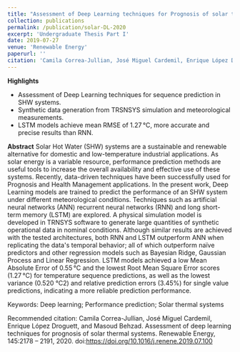 ```yaml
---
title: "Assessment of Deep Learning techniques for Prognosis of solar thermal systems"
collection: publications
permalink: /publication/solar-DL-2020
excerpt: 'Undergraduate Thesis Part I'
date: 2019-07-27
venue: 'Renewable Energy'
paperurl: ''
citation: 'Camila Correa-Jullian, José Miguel Cardemil, Enrique López Droguett, and Masoud Behzad. Assessment of deep learning techniques for prognosis of solar thermal systems. Renewable Energy, 145:2178 – 2191, 2020. doi:https://doi.org/10.1016/j.renene.2019.07.100'
---
```

**Highlights**
* Assessment of Deep Learning techniques for sequence prediction in SHW systems.
* Synthetic data generation from TRSNSYS simulation and meteorological measurements.
* LSTM models achieve mean RMSE of 1.27 °C, more accurate and precise results than RNN.


**Abstract**
Solar Hot Water (SHW) systems are a sustainable and renewable alternative for domestic and low-temperature industrial applications. As solar energy is a variable resource, performance prediction methods are useful tools to increase the overall availability and effective use of these systems. Recently, data-driven techniques have been successfully used for Prognosis and Health Management applications. In the present work, Deep Learning models are trained to predict the performance of an SHW system under different meteorological conditions. Techniques such as artificial neural networks (ANN) recurrent neural networks (RNN) and long short-term memory (LSTM) are explored. A physical simulation model is developed in TRNSYS software to generate large quantities of synthetic operational data in nominal conditions. Although similar results are achieved with the tested architectures, both RNN and LSTM outperform ANN when replicating the data's temporal behavior; all of which outperform naïve predictors and other regression models such as Bayesian Ridge, Gaussian Process and Linear Regression. LSTM models achieved a low Mean Absolute Error of 0.55 °C and the lowest Root Mean Square Error scores (1.27 °C) for temperature sequence predictions, as well as the lowest variance (0.520 °C2) and relative prediction errors (3.45%) for single value predictions, indicating a more reliable prediction performance.

Keywords: Deep learning; Performance prediction; Solar thermal systems

Recommended citation: Camila Correa-Jullian, José Miguel Cardemil, Enrique López Droguett, and Masoud Behzad. Assessment of deep learning techniques for prognosis of solar thermal systems. Renewable Energy, 145:2178 – 2191, 2020. doi:https://doi.org/10.1016/j.renene.2019.07.100
